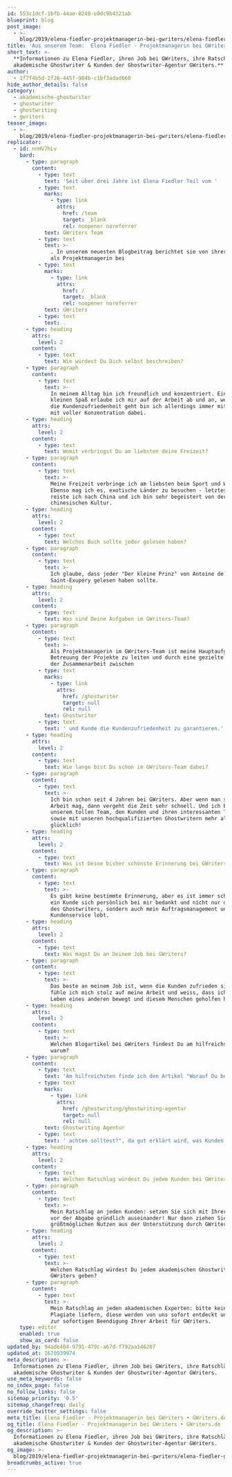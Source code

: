 ```yaml
---
id: 553c1dcf-1bfb-44ae-8248-e0dc9b4321ab
blueprint: blog
post_image:
  - >-
    blog/2019/elena-fiedler-projektmanagerin-bei-gwriters/elena-fiedler-gwriters.jpg
title: 'Aus unserem Team:  Elena Fiedler - Projektmanagerin bei GWriters'
short_text: >-
  **Informationen zu Elena Fiedler, ihren Job bei GWriters, ihre Ratschläge an
  akademische Ghostwriter & Kunden der Ghostwriter-Agentur GWriters.**
author:
  - 1f7f4b5d-2f26-445f-984b-c1bf3adad660
hide_author_details: false
category:
  - akademische-ghostwriter
  - ghostwriter
  - ghostwriting
  - gwriters
teaser_image:
  - >-
    blog/2019/elena-fiedler-projektmanagerin-bei-gwriters/elena-fiedler-gwriters.jpg
replicator:
  - id: nnHV7hLv
    bard:
      - type: paragraph
        content:
          - type: text
            text: 'Seit über drei Jahre ist Elena Fiedler Teil vom '
          - type: text
            marks:
              - type: link
                attrs:
                  href: /team
                  target: _blank
                  rel: noopener noreferrer
            text: GWriters Team
          - type: text
            text: >-
              . In unserem neuesten Blogbeitrag berichtet sie von ihrer Arbeit
              als Projektmanagerin bei 
          - type: text
            marks:
              - type: link
                attrs:
                  href: /
                  target: _blank
                  rel: noopener noreferrer
            text: GWriters
          - type: text
            text: .
      - type: heading
        attrs:
          level: 2
        content:
          - type: text
            text: Wie würdest Du Dich selbst beschreiben?
      - type: paragraph
        content:
          - type: text
            text: >-
              In meinem Alltag bin ich freundlich und konzentriert. Einen
              kleinen Spaß erlaube ich mir auf der Arbeit ab und an, wenn es um
              die Kundenzufriedenheit geht bin ich allerdings immer mit sofort
              mit voller Konzentration dabei.
      - type: heading
        attrs:
          level: 2
        content:
          - type: text
            text: Womit verbringst Du am liebsten deine Freizeit?
      - type: paragraph
        content:
          - type: text
            text: >-
              Meine Freizeit verbringe ich am liebsten beim Sport und Wandern.
              Ebenso mag ich es, exotische Länder zu besuchen - letztes Jahr
              reiste ich nach China und ich bin sehr begeistert von der
              chinesischen Kultur.
      - type: heading
        attrs:
          level: 2
        content:
          - type: text
            text: Welches Buch sollte jeder gelesen haben?
      - type: paragraph
        content:
          - type: text
            text: >-
              Ich glaube, dass jeder "Der kleine Prinz" von Antoine de
              Saint-Exupéry gelesen haben sollte.
      - type: heading
        attrs:
          level: 2
        content:
          - type: text
            text: Was sind Deine Aufgaben im GWriters-Team?
      - type: paragraph
        content:
          - type: text
            text: >-
              Als Projektmanagerin im GWriters-Team ist meine Hauptaufgabe die
              Betreuung der Projekte zu leiten und durch eine gezielte Steuerung
              der Zusammenarbeit zwischen 
          - type: text
            marks:
              - type: link
                attrs:
                  href: /ghostwriter
                  target: null
                  rel: null
            text: Ghostwriter
          - type: text
            text: ' und Kunde die Kundenzufriedenheit zu garantieren.'
      - type: heading
        attrs:
          level: 2
        content:
          - type: text
            text: Wie lange bist Du schon im GWriters-Team dabei?
      - type: paragraph
        content:
          - type: text
            text: >-
              Ich bin schon seit 4 Jahren bei GWriters. Aber wenn man seine
              Arbeit mag, dann vergeht die Zeit sehr schnell. Und ich bin mit
              unserem tollen Team, den Kunden und ihren interessanten Themen
              sowie mit unseren hochqualifizierten Ghostwritern mehr als
              glücklich!
      - type: heading
        attrs:
          level: 2
        content:
          - type: text
            text: Was ist Deine bisher schönste Erinnerung bei GWriters?
      - type: paragraph
        content:
          - type: text
            text: >-
              Es gibt keine bestimmte Erinnerung, aber es ist immer schön, wenn
              ein Kunde sich persönlich bei mir bedankt und nicht nur die Arbeit
              des Ghostwriters, sondern auch mein Auftragsmanagement und den
              Kundenservice lobt.
      - type: heading
        attrs:
          level: 2
        content:
          - type: text
            text: Was magst Du an Deinem Job bei GWriters?
      - type: paragraph
        content:
          - type: text
            text: >-
              Das beste an meinem Job ist, wenn die Kunden zufrieden sind. Dann
              fühle ich mich stolz auf meine Arbeit und weiss, dass ich etwas im
              Leben eines anderen bewegt und diesem Menschen geholfen habe.
      - type: heading
        attrs:
          level: 2
        content:
          - type: text
            text: >-
              Welchen Blogartikel bei GWriters findest Du am hilfreichsten und
              warum?
      - type: paragraph
        content:
          - type: text
            text: 'Am hilfreichsten finde ich den Artikel "Worauf Du bei einer '
          - type: text
            marks:
              - type: link
                attrs:
                  href: /ghostwriting/ghostwriting-agentur
                  target: null
                  rel: null
            text: Ghostwriting Agentur
          - type: text
            text: ' achten solltest?", da gut erklärt wird, was Kunden erwarten können und worauf diese unbedingt achten müssen, um eine seriöse Agentur zu erkennen.'
      - type: heading
        attrs:
          level: 2
        content:
          - type: text
            text: Welchen Ratschlag würdest Du jedem Kunden bei GWriters geben?
      - type: paragraph
        content:
          - type: text
            text: >-
              Mein Ratschlag an jeden Kunden: setzen Sie sich mit Ihrer Arbeit
              vor der Abgabe gründlich auseinander! Nur dann ziehen Sie den
              größtmöglichen Nutzen aus der Unterstützung durch GWriters.
      - type: heading
        attrs:
          level: 2
        content:
          - type: text
            text: >-
              Welchen Ratschlag würdest Du jedem akademischen Ghostwriter bei
              GWriters geben?
      - type: paragraph
        content:
          - type: text
            text: >-
              Mein Ratschlag an jeden akademischen Experten: bitte keine
              Plagiate liefern, diese werden von uns sofort entdeckt und führen
              zur sofortigen Beendigung Ihrer Arbeit für GWriters.
    type: editor
    enabled: true
    show_as_card: false
updated_by: 94ade404-9791-479c-a67d-f792aa146207
updated_at: 1670939974
meta_description: >-
  Informationen zu Elena Fiedler, ihren Job bei GWriters, ihre Ratschläge an
  akademische Ghostwriter & Kunden der Ghostwriter-Agentur GWriters.
use_meta_keywords: false
no_index_page: false
no_follow_links: false
sitemap_priority: '0.5'
sitemap_changefreq: daily
override_twitter_settings: false
meta_title: Elena Fiedler - Projektmanagerin bei GWriters • GWriters.de
og_title: Elena Fiedler - Projektmanagerin bei GWriters • GWriters.de
og_description: >-
  Informationen zu Elena Fiedler, ihren Job bei GWriters, ihre Ratschläge an
  akademische Ghostwriter & Kunden der Ghostwriter-Agentur GWriters.
og_image: >-
  blog/2019/elena-fiedler-projektmanagerin-bei-gwriters/elena-fiedler-gwriters.jpg
breadcrumbs_active: true
---
```

